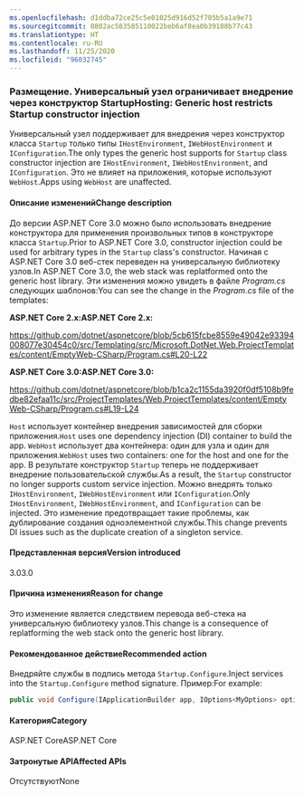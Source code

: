 ```yaml
---
ms.openlocfilehash: d1ddba72ce25c5e01025d916d52f785b5a1a9e71
ms.sourcegitcommit: 0802ac583585110022beb6af8ea0b39188b77c43
ms.translationtype: HT
ms.contentlocale: ru-RU
ms.lasthandoff: 11/25/2020
ms.locfileid: "96032745"
---
```

### <a name="hosting-generic-host-restricts-startup-constructor-injection"></a><span data-ttu-id="bbcbf-101">Размещение. Универсальный узел ограничивает внедрение через конструктор Startup</span><span class="sxs-lookup"><span data-stu-id="bbcbf-101">Hosting: Generic host restricts Startup constructor injection</span></span>

<span data-ttu-id="bbcbf-102">Универсальный узел поддерживает для внедрения через конструктор класса `Startup` только типы `IHostEnvironment`, `IWebHostEnvironment` и `IConfiguration`.</span><span class="sxs-lookup"><span data-stu-id="bbcbf-102">The only types the generic host supports for `Startup` class constructor injection are `IHostEnvironment`, `IWebHostEnvironment`, and `IConfiguration`.</span></span> <span data-ttu-id="bbcbf-103">Это не влияет на приложения, которые используют `WebHost`.</span><span class="sxs-lookup"><span data-stu-id="bbcbf-103">Apps using `WebHost` are unaffected.</span></span>

#### <a name="change-description"></a><span data-ttu-id="bbcbf-104">Описание изменений</span><span class="sxs-lookup"><span data-stu-id="bbcbf-104">Change description</span></span>

<span data-ttu-id="bbcbf-105">До версии ASP.NET Core 3.0 можно было использовать внедрение конструктора для применения произвольных типов в конструкторе класса `Startup`.</span><span class="sxs-lookup"><span data-stu-id="bbcbf-105">Prior to ASP.NET Core 3.0, constructor injection could be used for arbitrary types in the `Startup` class's constructor.</span></span> <span data-ttu-id="bbcbf-106">Начиная с ASP.NET Core 3.0 веб-стек переведен на универсальную библиотеку узлов.</span><span class="sxs-lookup"><span data-stu-id="bbcbf-106">In ASP.NET Core 3.0, the web stack was replatformed onto the generic host library.</span></span> <span data-ttu-id="bbcbf-107">Эти изменения можно увидеть в файле *Program.cs* следующих шаблонов:</span><span class="sxs-lookup"><span data-stu-id="bbcbf-107">You can see the change in the *Program.cs* file of the templates:</span></span>

<span data-ttu-id="bbcbf-108">**ASP.NET Core 2.x:**</span><span class="sxs-lookup"><span data-stu-id="bbcbf-108">**ASP.NET Core 2.x:**</span></span>

<https://github.com/dotnet/aspnetcore/blob/5cb615fcbe8559e49042e93394008077e30454c0/src/Templating/src/Microsoft.DotNet.Web.ProjectTemplates/content/EmptyWeb-CSharp/Program.cs#L20-L22>

<span data-ttu-id="bbcbf-109">**ASP.NET Core 3.0:**</span><span class="sxs-lookup"><span data-stu-id="bbcbf-109">**ASP.NET Core 3.0:**</span></span>

<https://github.com/dotnet/aspnetcore/blob/b1ca2c1155da3920f0df5108b9fedbe82efaa11c/src/ProjectTemplates/Web.ProjectTemplates/content/EmptyWeb-CSharp/Program.cs#L19-L24>

<span data-ttu-id="bbcbf-110">`Host` использует контейнер внедрения зависимостей для сборки приложения.</span><span class="sxs-lookup"><span data-stu-id="bbcbf-110">`Host` uses one dependency injection (DI) container to build the app.</span></span> <span data-ttu-id="bbcbf-111">`WebHost` использует два контейнера: один для узла и один для приложения.</span><span class="sxs-lookup"><span data-stu-id="bbcbf-111">`WebHost` uses two containers: one for the host and one for the app.</span></span> <span data-ttu-id="bbcbf-112">В результате конструктор `Startup` теперь не поддерживает внедрение пользовательской службы.</span><span class="sxs-lookup"><span data-stu-id="bbcbf-112">As a result, the `Startup` constructor no longer supports custom service injection.</span></span> <span data-ttu-id="bbcbf-113">Можно внедрять только `IHostEnvironment`, `IWebHostEnvironment` или `IConfiguration`.</span><span class="sxs-lookup"><span data-stu-id="bbcbf-113">Only `IHostEnvironment`, `IWebHostEnvironment`, and `IConfiguration` can be injected.</span></span> <span data-ttu-id="bbcbf-114">Это изменение предотвращает такие проблемы, как дублирование создания одноэлементной службы.</span><span class="sxs-lookup"><span data-stu-id="bbcbf-114">This change prevents DI issues such as the duplicate creation of a singleton service.</span></span>

#### <a name="version-introduced"></a><span data-ttu-id="bbcbf-115">Представленная версия</span><span class="sxs-lookup"><span data-stu-id="bbcbf-115">Version introduced</span></span>

<span data-ttu-id="bbcbf-116">3.0</span><span class="sxs-lookup"><span data-stu-id="bbcbf-116">3.0</span></span>

#### <a name="reason-for-change"></a><span data-ttu-id="bbcbf-117">Причина изменения</span><span class="sxs-lookup"><span data-stu-id="bbcbf-117">Reason for change</span></span>

<span data-ttu-id="bbcbf-118">Это изменение является следствием перевода веб-стека на универсальную библиотеку узлов.</span><span class="sxs-lookup"><span data-stu-id="bbcbf-118">This change is a consequence of replatforming the web stack onto the generic host library.</span></span>

#### <a name="recommended-action"></a><span data-ttu-id="bbcbf-119">Рекомендованное действие</span><span class="sxs-lookup"><span data-stu-id="bbcbf-119">Recommended action</span></span>

<span data-ttu-id="bbcbf-120">Внедряйте службы в подпись метода `Startup.Configure`.</span><span class="sxs-lookup"><span data-stu-id="bbcbf-120">Inject services into the `Startup.Configure` method signature.</span></span> <span data-ttu-id="bbcbf-121">Пример:</span><span class="sxs-lookup"><span data-stu-id="bbcbf-121">For example:</span></span>

```csharp
public void Configure(IApplicationBuilder app, IOptions<MyOptions> options)
```

#### <a name="category"></a><span data-ttu-id="bbcbf-122">Категория</span><span class="sxs-lookup"><span data-stu-id="bbcbf-122">Category</span></span>

<span data-ttu-id="bbcbf-123">ASP.NET Core</span><span class="sxs-lookup"><span data-stu-id="bbcbf-123">ASP.NET Core</span></span>

#### <a name="affected-apis"></a><span data-ttu-id="bbcbf-124">Затронутые API</span><span class="sxs-lookup"><span data-stu-id="bbcbf-124">Affected APIs</span></span>

<span data-ttu-id="bbcbf-125">Отсутствуют</span><span class="sxs-lookup"><span data-stu-id="bbcbf-125">None</span></span>

<!-- 

#### Affected APIs

Not detectable via API analysis

-->
